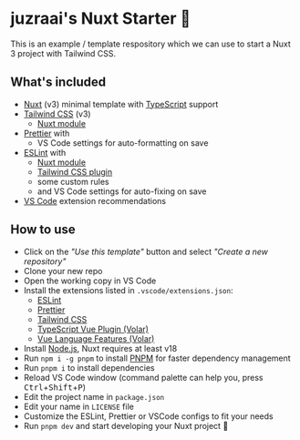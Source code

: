 # juzraai's Nuxt Starter 🚀

This is an example / template respository which we can use to start a Nuxt 3 project with Tailwind CSS.

## What's included

- [Nuxt](https://nuxt.com/) (v3) minimal template with [TypeScript](https://www.typescriptlang.org/) support
- [Tailwind CSS](https://tailwindcss.com/) (v3)
    - [Nuxt module](https://tailwindcss.nuxtjs.org/)
- [Prettier](https://prettier.io/) with
    - VS Code settings for auto-formatting on save
- [ESLint](https://eslint.org/) with
    - [Nuxt module](https://eslint.nuxt.com/packages/module)
    - [Tailwind CSS plugin](https://github.com/francoismassart/eslint-plugin-tailwindcss)
    - some custom rules
    - and VS Code settings for auto-fixing on save
- [VS Code](https://code.visualstudio.com/) extension recommendations

## How to use

- Click on the _"Use this template"_ button and select _"Create a new repository"_
- Clone your new repo
- Open the working copy in VS Code
- Install the extensions listed in `.vscode/extensions.json`:
    - [ESLint](https://marketplace.visualstudio.com/items?itemName=dbaeumer.vscode-eslint)
    - [Prettier](https://marketplace.visualstudio.com/items?itemName=esbenp.prettier-vscode)
    - [Tailwind CSS](https://marketplace.visualstudio.com/items?itemName=bradlc.vscode-tailwindcss)
    - [TypeScript Vue Plugin (Volar)](https://marketplace.visualstudio.com/items?itemName=Vue.vscode-typescript-vue-plugin)
    - [Vue Language Features (Volar)](https://marketplace.visualstudio.com/items?itemName=Vue.volar)
- Install [Node.js](https://nodejs.org/), Nuxt requires at least v18
- Run `npm i -g pnpm` to install [PNPM](https://pnpm.io/) for faster dependency management
- Run `pnpm i` to install dependencies
- Reload VS Code window (command palette can help you, press <kbd>Ctrl</kbd>+<kbd>Shift</kbd>+<kbd>P</kbd>)
- Edit the project name in `package.json`
- Edit your name in `LICENSE` file
- Customize the ESLint, Prettier or VSCode configs to fit your needs
- Run `pnpm dev` and start developing your Nuxt project 🚀
